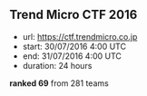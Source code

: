 Trend Micro CTF 2016
--------------------

- url: https://ctf.trendmicro.co.jp
- start: 30/07/2016 4:00 UTC
- end: 31/07/2016 4:00 UTC
- duration: 24 hours


**ranked 69** from 281 teams
